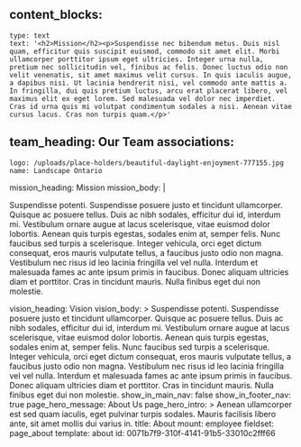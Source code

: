content_blocks:
  - 
    type: text
    text: '<h2>Mission</h2><p>Suspendisse nec bibendum metus. Duis nisl quam, efficitur quis suscipit euismod, commodo sit amet elit. Morbi ullamcorper porttitor ipsum eget ultricies. Integer urna nulla, pretium nec sollicitudin vel, finibus ac felis. Donec luctus odio non velit venenatis, sit amet maximus velit cursus. In quis iaculis augue, a dapibus nisi. Ut lacinia hendrerit nisi, vel commodo ante mattis a. In fringilla, dui quis pretium luctus, arcu erat placerat libero, vel maximus elit ex eget lorem. Sed malesuada vel dolor nec imperdiet. Cras id urna quis mi volutpat condimentum sodales a nisi. Aenean vitae cursus lacus. Cras non turpis quam.</p>'
team_heading: Our Team
associations:
  - 
    logo: /uploads/place-holders/beautiful-daylight-enjoyment-777155.jpg
    name: Landscape Ontario
mission_heading: Mission
mission_body: |
  <p>Suspendisse potenti. Suspendisse posuere justo et tincidunt ullamcorper. Quisque ac posuere tellus. Duis ac nibh sodales, efficitur dui id, interdum mi. Vestibulum ornare augue at lacus scelerisque, vitae euismod dolor lobortis. Aenean quis turpis egestas, sodales enim at, semper felis. Nunc faucibus sed turpis a scelerisque. Integer vehicula, orci eget dictum consequat, eros mauris vulputate tellus, a faucibus justo odio non magna. Vestibulum nec risus id leo lacinia fringilla vel vel nulla. Interdum et malesuada fames ac ante ipsum primis in faucibus. Donec aliquam ultricies diam et porttitor. Cras in tincidunt mauris. Nulla finibus eget dui non molestie.
  </p>
vision_heading: Vision
vision_body: >
  Suspendisse potenti. Suspendisse posuere justo et tincidunt ullamcorper. Quisque ac posuere tellus.
  Duis ac nibh sodales, efficitur dui id, interdum mi. Vestibulum ornare augue at lacus scelerisque,
  vitae euismod dolor lobortis. Aenean quis turpis egestas, sodales enim at, semper felis. Nunc
  faucibus sed turpis a scelerisque. Integer vehicula, orci eget dictum consequat, eros mauris
  vulputate tellus, a faucibus justo odio non magna. Vestibulum nec risus id leo lacinia fringilla vel
  vel nulla. Interdum et malesuada fames ac ante ipsum primis in faucibus. Donec aliquam ultricies
  diam et porttitor. Cras in tincidunt mauris. Nulla finibus eget dui non molestie.
show_in_main_nav: false
show_in_footer_nav: true
page_hero_message: About Us
page_hero_intro: >
  Aenean ullamcorper est sed quam iaculis, eget pulvinar turpis sodales. Mauris facilisis libero ante,
  sit amet mollis dui varius in.
title: About
mount: employee
fieldset: page_about
template: about
id: 0071b7f9-310f-4141-91b5-33010c2fff66
